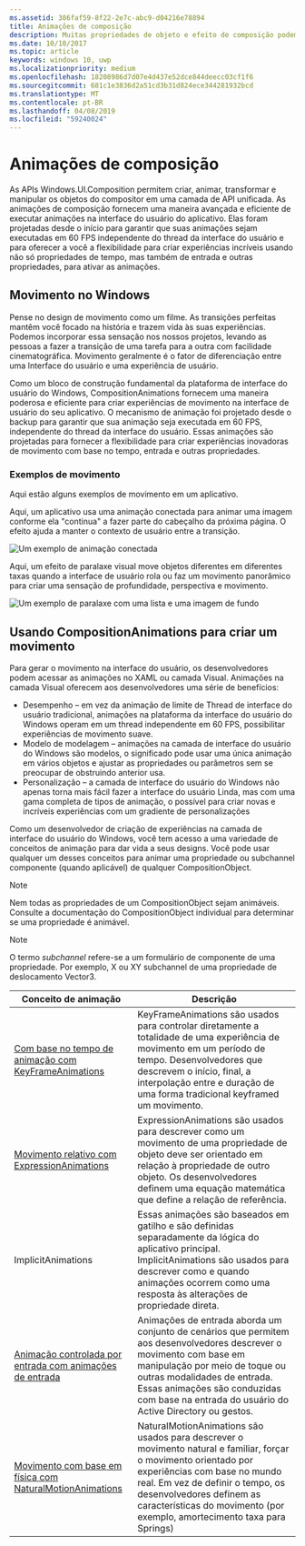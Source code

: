 ```yaml
---
ms.assetid: 386faf59-8f22-2e7c-abc9-d04216e78894
title: Animações de composição
description: Muitas propriedades de objeto e efeito de composição podem ser animadas usando animações de quadro chave e expressão permitindo que as propriedades de um elemento de interface do usuário mudem ao longo do tempo ou com base em um cálculo.
ms.date: 10/10/2017
ms.topic: article
keywords: windows 10, uwp
ms.localizationpriority: medium
ms.openlocfilehash: 18208986d7d07e4d437e52dce844deecc03cf1f6
ms.sourcegitcommit: 681c1e3836d2a51cd3b31d824ece344281932bcd
ms.translationtype: MT
ms.contentlocale: pt-BR
ms.lasthandoff: 04/08/2019
ms.locfileid: "59240024"
---
```

# <a name="composition-animations"></a>Animações de composição

As APIs Windows.UI.Composition permitem criar, animar, transformar e manipular os objetos do compositor em uma camada de API unificada. As animações de composição fornecem uma maneira avançada e eficiente de executar animações na interface do usuário do aplicativo. Elas foram projetadas desde o início para garantir que suas animações sejam executadas em 60 FPS independente do thread da interface do usuário e para oferecer a você a flexibilidade para criar experiências incríveis usando não só propriedades de tempo, mas também de entrada e outras propriedades, para ativar as animações.

## <a name="motion-in-windows"></a>Movimento no Windows

Pense no design de movimento como um filme. As transições perfeitas mantêm você focado na história e trazem vida às suas experiências. Podemos incorporar essa sensação nos nossos projetos, levando as pessoas a fazer a transição de uma tarefa para a outra com facilidade cinematográfica. Movimento geralmente é o fator de diferenciação entre uma Interface do usuário e uma experiência de usuário.

Como um bloco de construção fundamental da plataforma de interface do usuário do Windows, CompositionAnimations fornecem uma maneira poderosa e eficiente para criar experiências de movimento na interface de usuário do seu aplicativo. O mecanismo de animação foi projetado desde o backup para garantir que sua animação seja executada em 60 FPS, independente do thread da interface do usuário. Essas animações são projetadas para fornecer a flexibilidade para criar experiências inovadoras de movimento com base no tempo, entrada e outras propriedades.

### <a name="examples-of-motion"></a>Exemplos de movimento

Aqui estão alguns exemplos de movimento em um aplicativo.

Aqui, um aplicativo usa uma animação conectada para animar uma imagem conforme ela "continua" a fazer parte do cabeçalho da próxima página. O efeito ajuda a manter o contexto de usuário entre a transição.

![Um exemplo de animação conectada](images/animation/connected-animation-example.gif)

Aqui, um efeito de paralaxe visual move objetos diferentes em diferentes taxas quando a interface de usuário rola ou faz um movimento panorâmico para criar uma sensação de profundidade, perspectiva e movimento.

![Um exemplo de paralaxe com uma lista e uma imagem de fundo](images/animation/parallax-example.gif)

## <a name="using-compositionanimations-to-create-motion"></a>Usando CompositionAnimations para criar um movimento

Para gerar o movimento na interface do usuário, os desenvolvedores podem acessar as animações no XAML ou camada Visual. Animações na camada Visual oferecem aos desenvolvedores uma série de benefícios:

- Desempenho – em vez da animação de limite de Thread de interface do usuário tradicional, animações na plataforma da interface do usuário do Windows operam em um thread independente em 60 FPS, possibilitar experiências de movimento suave.
- Modelo de modelagem – animações na camada de interface do usuário do Windows são modelos, o significado pode usar uma única animação em vários objetos e ajustar as propriedades ou parâmetros sem se preocupar de obstruindo anterior usa.
- Personalização – a camada de interface do usuário do Windows não apenas torna mais fácil fazer a interface do usuário Linda, mas com uma gama completa de tipos de animação, o possível para criar novas e incríveis experiências com um gradiente de personalizações

Como um desenvolvedor de criação de experiências na camada de interface do usuário do Windows, você tem acesso a uma variedade de conceitos de animação para dar vida a seus designs. Você pode usar qualquer um desses conceitos para animar uma propriedade ou subchannel componente (quando aplicável) de qualquer CompositionObject.

> [!NOTE]
> Nem todas as propriedades de um CompositionObject sejam animáveis. Consulte a documentação do CompositionObject individual para determinar se uma propriedade é animável.

> [!NOTE]
> O termo _subchannel_ refere-se a um formulário de componente de uma propriedade. Por exemplo, X ou XY subchannel de uma propriedade de deslocamento Vector3.

| Conceito de animação | Descrição |
| ----------------- | ----------- |
| [Com base no tempo de animação com KeyFrameAnimations](time-animations.md)  | KeyFrameAnimations são usados para controlar diretamente a totalidade de uma experiência de movimento em um período de tempo. Desenvolvedores que descrevem o início, final, a interpolação entre e duração de uma forma tradicional keyframed um movimento. |
| [Movimento relativo com ExpressionAnimations](relation-animations.md)  | ExpressionAnimations são usados para descrever como um movimento de uma propriedade de objeto deve ser orientado em relação à propriedade de outro objeto. Os desenvolvedores definem uma equação matemática que define a relação de referência. |
| ImplicitAnimations | Essas animações são baseados em gatilho e são definidas separadamente da lógica do aplicativo principal. ImplicitAnimations são usados para descrever como e quando animações ocorrem como uma resposta às alterações de propriedade direta. |
| [Animação controlada por entrada com animações de entrada](input-driven-animations.md)  | Animações de entrada aborda um conjunto de cenários que permitem aos desenvolvedores descrever o movimento com base em manipulação por meio de toque ou outras modalidades de entrada. Essas animações são conduzidas com base na entrada do usuário do Active Directory ou gestos. |
| [Movimento com base em física com NaturalMotionAnimations](natural-animations.md)  | NaturalMotionAnimations são usados para descrever o movimento natural e familiar, forçar o movimento orientado por experiências com base no mundo real. Em vez de definir o tempo, os desenvolvedores definem as características do movimento (por exemplo, amortecimento taxa para Springs) |